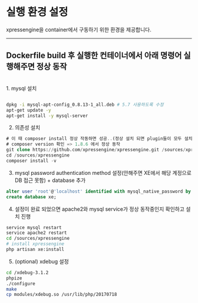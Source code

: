 # 실행 환경 설정

xpressengine을 container에서 구동하기 위한 환경을 제공합니다.

---

## Dockerfile build 후 실행한 컨테이너에서 아래 명령어 실행해주면 정상 동작
<br>
1. mysql 설치

```bash

dpkg -i mysql-apt-config_0.8.13-1_all.deb # 5.7 사용하도록 수정
apt-get update -y
apt-get install -y mysql-server
```

2. 의존성 설치

```sql
# 이 때 composer install 정상 작동하면 성공..(정상 설치 되면 plugin들이 모두 설치됨)
# composer version 확인 => 1.8.6 에서 정상 동작
git clone https://github.com/xpressengine/xpressengine.git /sources/xpressengine
cd /sources/xpressengine
composer install -v
```

3. mysql password authentication method 설정(안해주면 XE에서 해당 계정으로 DB 접근 못함) + database 추가

```sql
alter user 'root'@'localhost' identified with mysql_native_password by 'password';
create database xe;
```

4. 설정이 완료 되었으면 apache2와 mysql service가 정상 동작중인지 확인하고 설치 진행
```bash
service mysql restart
service apache2 restart
cd /sources/xpressengine
# install xpressengine
php artisan xe:install
```

5. (optional) xdebug 설정
```bash
cd /xdebug-3.1.2
phpize
./configure
make
cp modules/xdebug.so /usr/lib/php/20170718
```
